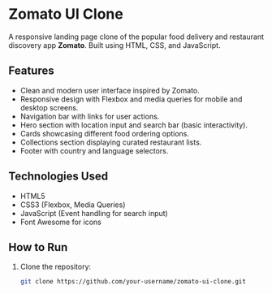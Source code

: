 # Zomato UI Clone

A responsive landing page clone of the popular food delivery and restaurant discovery app **Zomato**. Built using HTML, CSS, and JavaScript.

## Features

- Clean and modern user interface inspired by Zomato.
- Responsive design with Flexbox and media queries for mobile and desktop screens.
- Navigation bar with links for user actions.
- Hero section with location input and search bar (basic interactivity).
- Cards showcasing different food ordering options.
- Collections section displaying curated restaurant lists.
- Footer with country and language selectors.

## Technologies Used

- HTML5
- CSS3 (Flexbox, Media Queries)
- JavaScript (Event handling for search input)
- Font Awesome for icons

## How to Run

1. Clone the repository:
   ```bash
   git clone https://github.com/your-username/zomato-ui-clone.git


